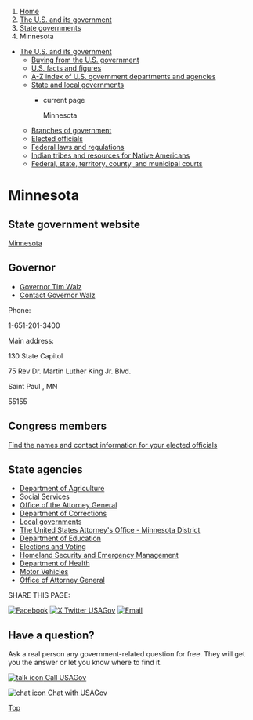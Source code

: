 1. [Home](/)
2. [The U.S. and its government](/about-the-us)
3. [State governments](/state-governments)
4. Minnesota

* [The U.S. and its government](/about-the-us)
  + [Buying from the U.S. government](/buy-from-government)
  + [U.S. facts and figures](/facts-figures)
  + [A-Z index of U.S. government departments and agencies](/agency-index)
  + [State and local governments](/state-local-governments)
    - current page

      Minnesota
  + [Branches of government](/branches-of-government)
  + [Elected officials](/elected-officials)
  + [Federal laws and regulations](/laws-and-regulations)
  + [Indian tribes and resources for Native Americans](/tribes)
  + [Federal, state, territory, county, and municipal courts](/courts)

Minnesota
=========

State government website
------------------------

[Minnesota](https://mn.gov/portal/)

Governor
--------

* [Governor Tim Walz](https://mn.gov/governor/)
* [Contact Governor Walz](https://mn.gov/governor/connect/contact-us/contact-form.jsp)

Phone:

1-651-201-3400

Main address:

130 State Capitol
  

75 Rev Dr. Martin Luther King Jr. Blvd.
  

Saint Paul
,
MN

55155

Congress members
----------------

[Find the names and contact information for your elected officials](/elected-officials)

State agencies
--------------

* [Department of Agriculture](https://www.mda.state.mn.us/)
* [Social Services](https://mn.gov/portal/residents/social-services.jsp)
* [Office of the Attorney General](https://www.ag.state.mn.us/default.asp)
* [Department of Corrections](https://mn.gov/doc/)
* [Local governments](https://mn.gov/portal/government/local/)
* [The United States Attorney's Office - Minnesota District](https://www.justice.gov/usao/mn/)
* [Department of Education](https://education.mn.gov/MDE/index.htm)
* [Elections and Voting](https://www.sos.state.mn.us/elections-voting/)
* [Homeland Security and Emergency Management](https://www.dps.mn.gov/divisions/hsem/Pages/default.aspx)
* [Department of Health](https://www.health.state.mn.us/)
* [Motor Vehicles](https://onlineservices.dps.mn.gov/EServices/_/)
* [Office of Attorney General](https://www.ag.state.mn.us/)

SHARE THIS PAGE:

[![Facebook](/themes/custom/usagov/images/social-media-icons/Facebook_Icon.svg)](https://www.facebook.com/sharer/sharer.php?u=https://www.usa.gov/states/minnesota&v=3)
[![X Twitter USAGov](/themes/custom/usagov/images/social-media-icons/X_Twitter_Icon.svg?version=2)](https://twitter.com/intent/tweet?source=webclient&text=https://www.usa.gov/states/minnesota)
[![Email](/themes/custom/usagov/images/social-media-icons/Email_Icon.svg?version=2)](mailto:?subject=https://www.usa.gov/states/minnesota)

Have a question?
----------------

Ask a real person any government-related question for free. They will get you the answer or let you know where to find it.

[![talk icon](/themes/custom/usagov/images/ICONS_talk.png)
Call USAGov](/phone)

[![chat icon](/themes/custom/usagov/images/ICONS_chat.png)
Chat with USAGov](/chat)

[Top](#main-content)